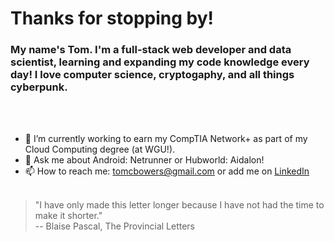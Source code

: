 <!--
**CyberTomB/CyberTomB** is a ✨ _special_ ✨ repository because its `README.md` (this file) appears on your GitHub profile.

Here are some ideas to get you started:


- 👯 I’m looking to collaborate on ...
- 🤔 I’m looking for help with ...
- 💬 Ask me about ...
- 📫 How to reach me: ...
- 😄 Pronouns: ...
- ⚡ Fun fact: ...
-->
# Thanks for stopping by!

### My name's Tom. I'm a full-stack web developer and data scientist, learning and expanding my code knowledge every day! I love computer science, cryptogaphy, and all things cyberpunk.

<br></br>
- 🌱 I’m currently working to earn my CompTIA Network+ as part of my Cloud Computing degree (at WGU!).
- 💬 Ask me about Android: Netrunner or Hubworld: Aidalon!
- 📫 How to reach me: tomcbowers@gmail.com or add me on [LinkedIn](https://www.linkedin.com/in/tombowers93/)
<br></br>
>"I have only made this letter longer because I have not had the time to make it shorter." <br>
-- Blaise Pascal, The Provincial Letters
